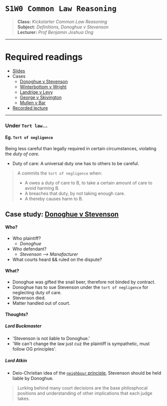 # `S1W0 Common Law Reasoning`

> **Class:** *Kickstarter Common Law Reasoning*  
> **Subject:** *Definitions, Donoghue v Stevenson*  
> **Lecturer:** *Prof Benjamin Joshua Ong*  

---

# Required readings

* [Slides](common-law-reasoning.pdf)
* Cases
    * [Donoghue v Stevenson](donoghue-stevenson.pdf)
    * [Winterbottom v Wright](winterbottom-wright.pdf)
    * [Landrige v Levy](landrige-levy.pdf)
    * [George v Skivington](https://www.wikiwand.com/en/George_v_Skivington)
    * [Mullen v Bar](https://www.casemine.com/judgement/uk/5a8ff8d560d03e7f57ecdff7)
* [Recorded lecture](https://elearn.smu.edu.sg/d2l/le/content/359353/Home)

---

### Under `Tort law`...

#### Eg. `Tort of negligence`
Being less careful than legally required in certain circumstances, violating the *duty of care*.
* Duty of care: A universal duty one has to others to be careful.

> A commits the `tort of negligence` when:
> * A owes a duty of care to B, to take a certain amount of care to avoid harming B.
> * A breaches that duty, by not taking enough care.
> * A thereby causes harm to B.

## Case study: [Donoghue v Stevenson](https://www.lawteacher.net/cases/donoghue-v-stevenson.php)

#### Who?

* Who plaintiff? 
    * *Donoghue*
* Who defendant? 
    * *Stevenson --> Manafacturer*
* What courts heard && ruled on the dispute?

#### What?

* Donoghue was gifted the snail beer, therefore not binded by contract.
* Donoghue has to sue Stevenson under the `tort of negligence` for neglecting duty of care.
* Stevenson died.
* Matter handled out of court.

#### Thoughts?

##### Lord Buckmaster
* 'Stevenson is not liable to Donoghue.'
* 'We can't change the law just cuz the plaintiff is sympathetic, must follow OG principles'.

##### Lord Atkin
* Deio-Christian idea of the [`neighbour` principle](https://www.lawteacher.net/free-law-essays/tort-law/neighbour-principle.php), Stevenson should be held liable by Donoghue.

> Lurking behind many court decisions are the base philosphocal positions and understanding of other implications that each judge takes.
